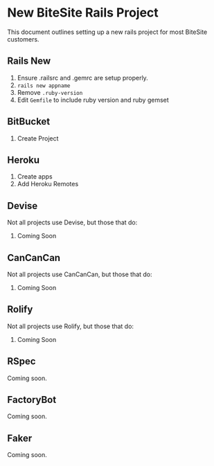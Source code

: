# New BiteSite Rails Project

This document outlines setting up a new rails project for most BiteSite customers.

## Rails New

1. Ensure .railsrc and .gemrc are setup properly.
2. `rails new appname`
3. Remove `.ruby-version`
4. Edit `Gemfile` to include ruby version and ruby gemset

## BitBucket

1. Create Project

## Heroku

1. Create apps
2. Add Heroku Remotes

## Devise

Not all projects use Devise, but those that do:

1. Coming Soon

## CanCanCan

Not all projects use CanCanCan, but those that do:

1. Coming Soon

## Rolify

Not all projects use Rolify, but those that do:

1. Coming Soon

## RSpec

Coming soon.

## FactoryBot

Coming soon.

## Faker

Coming soon.